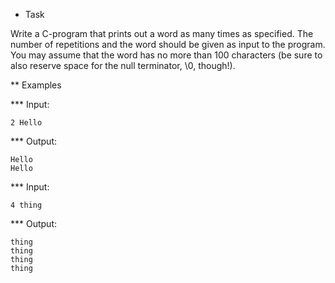 * Task

Write a C-program that prints out a word as many times as specified. The number of repetitions and the word should be given as input to the program. You may assume that the word has no more than 100 characters (be sure to also reserve space for the null terminator, \0, though!).

** Examples

*** Input:
```
2 Hello
```

*** Output:
```
Hello
Hello
``` 

*** Input:
```
4 thing
```

*** Output:
```
thing
thing
thing
thing
```
